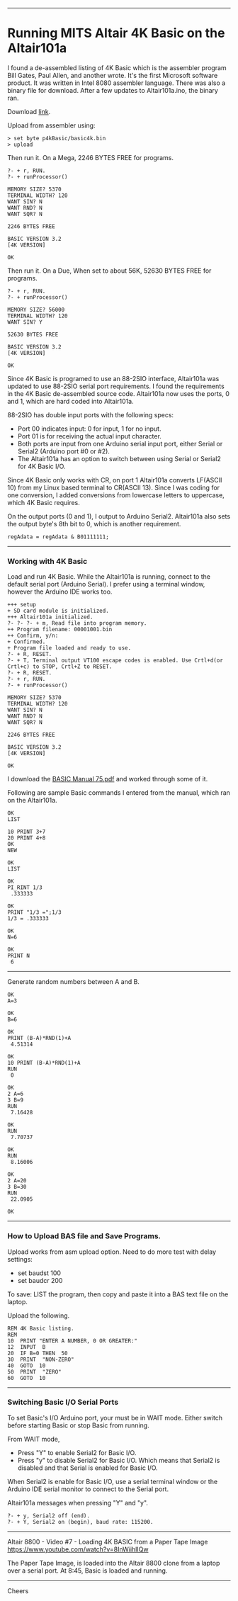 ----------------------------------------------------------------------------------
# Running MITS Altair 4K Basic on the Altair101a

I found a de-assembled listing of 4K Basic which is
the assembler program Bill Gates, Paul Allen, and another wrote. It's the first Microsoft software product.
It was written in Intel 8080 assembler language.
There was also a binary file for download.
After a few updates to Altair101a.ino, the binary ran.

Download [link](https://github.com/option8/Altair-BASIC).

Upload from assembler using:
````
> set byte p4kBasic/basic4k.bin
> upload
````
Then run it. On a Mega, 2246 BYTES FREE for programs.
````
?- + r, RUN.
?- + runProcessor()

MEMORY SIZE? 5370
TERMINAL WIDTH? 120
WANT SIN? N
WANT RND? N
WANT SQR? N

2246 BYTES FREE

BASIC VERSION 3.2
[4K VERSION]

OK
````
Then run it. On a Due, When set to about 56K, 52630 BYTES FREE for programs.
````
?- + r, RUN.
?- + runProcessor()

MEMORY SIZE? 56000
TERMINAL WIDTH? 120
WANT SIN? Y

52630 BYTES FREE

BASIC VERSION 3.2
[4K VERSION]

OK
````
Since 4K Basic is programed to use an 88-2SIO interface,
Altair101a was updated to use 88-2SIO serial port requirements.
I found the requirements in the 4K Basic de-assembled source code.
Altair101a now uses the ports, 0 and 1, which are hard coded into Altair101a.

88-2SIO has double input ports with the following specs:
+ Port 00 indicates input: 0 for input, 1 for no input.
+ Port 01 is for receiving the actual input character.
+ Both ports are input from one Arduino serial input port, either Serial or Serial2 (Arduino port #0 or #2).
+ The Altair101a has an option to switch between using Serial or Serial2 for 4K Basic I/O.

Since 4K Basic only works with CR,
on port 1 Altair101a converts LF(ASCII 10) from my Linux based terminal to CR(ASCII 13).
Since I was coding for one conversion, I added conversions from lowercase letters to uppercase, which 4K Basic requires.

On the output ports (0 and 1), I output to Arduino Serial2.
Altair101a also sets the output byte's 8th bit to 0, which is another requirement.
````
regAdata = regAdata & B01111111;
````

----------------------------------------------------------------------------------
### Working with 4K Basic

Load and run 4K Basic. While the Altair101a is running, connect to the default serial port (Arduino Serial).
I prefer using a terminal window, however the Arduino IDE works too.
````
+++ setup
+ SD card module is initialized.
+++ Altair101a initialized.
?- ?- ?- + m, Read file into program memory.
++ Program filename: 00001001.bin
++ Confirm, y/n: 
+ Confirmed.
+ Program file loaded and ready to use.
?- + R, RESET.
?- + T, Terminal output VT100 escape codes is enabled. Use Crtl+d(or Crtl+c) to STOP, Crtl+Z to RESET.
?- + R, RESET.
?- + r, RUN.
?- + runProcessor()

MEMORY SIZE? 5370
TERMINAL WIDTH? 120
WANT SIN? N
WANT RND? N
WANT SQR? N

2246 BYTES FREE

BASIC VERSION 3.2
[4K VERSION]

OK
````

I download the [BASIC Manual 75.pdf](https://altairclone.com/downloads/manuals/) and worked through some of it.

Following are sample Basic commands I entered from the manual, which ran on the Altair101a.
````
OK
LIST

10 PRINT 3+7
20 PRINT 4+8
OK
NEW

OK
LIST

OK
PI_RINT 1/3
 .333333 

OK
PRINT "1/3 =";1/3
1/3 = .333333 

OK
N=6

OK
PRINT N
 6 
````
----------------------------------------------
Generate random numbers between A and B.
````
OK
A=3

OK
B=6

OK
PRINT (B-A)*RND(1)+A
 4.51314 

OK
10 PRINT (B-A)*RND(1)+A
RUN
 0 

OK
2 A=6
3 B=9
RUN
 7.16428 

OK
RUN
 7.70737 

OK
RUN
 8.16006 

OK
2 A=20
3 B=30
RUN
 22.0905 

OK
````
--------------------------------------------------------------------------------
### How to Upload BAS file and Save Programs.

Upload works from asm upload option. Need to do more test with delay settings:
+ set baudst 100
+ set baudcr 200

To save: LIST the program, then copy and paste it into a BAS text file on the laptop.

Upload the following.
````
REM 4K Basic listing.
REM
10  PRINT "ENTER A NUMBER, 0 OR GREATER:"
12  INPUT  B
20  IF B=0 THEN  50  
30  PRINT  "NON-ZERO"  
40  GOTO  10  
50  PRINT  "ZERO"  
60  GOTO  10
````

--------------------------------------------------------------------------------
### Switching Basic I/O Serial Ports

To set Basic's I/O Arduino port, your must be in WAIT mode.
Either switch before starting Basic or stop Basic from running.

From WAIT mode,
+ Press "Y" to enable Serial2 for Basic I/O.
+ Press "y" to disable Serial2 for Basic I/O. Which means that Serial2 is disabled and that Serial is enabled for Basic I/O.

When Serial2 is enable for Basic I/O, use a serial terminal window or the 
Arduino IDE serial monitor to connect to the Serial port.

Altair101a messages when pressing "Y" and "y".
````
?- + y, Serial2 off (end).
?- + Y, Serial2 on (begin), baud rate: 115200.
````

--------------------------------------------------------------------------------

Altair 8800 - Video #7 - Loading 4K BASIC from a Paper Tape Image
https://www.youtube.com/watch?v=8InWiihlIQw

The Paper Tape Image, is loaded into the Altair 8800 clone from a laptop over a serial port.
At 8:45, Basic is loaded and running.


--------------------------------------------------------------------------------
Cheers
